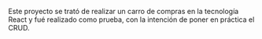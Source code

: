 Este proyecto se trató de realizar un carro de compras en la tecnología React y fué realizado como prueba, con la intención de poner en 
práctica el CRUD.
